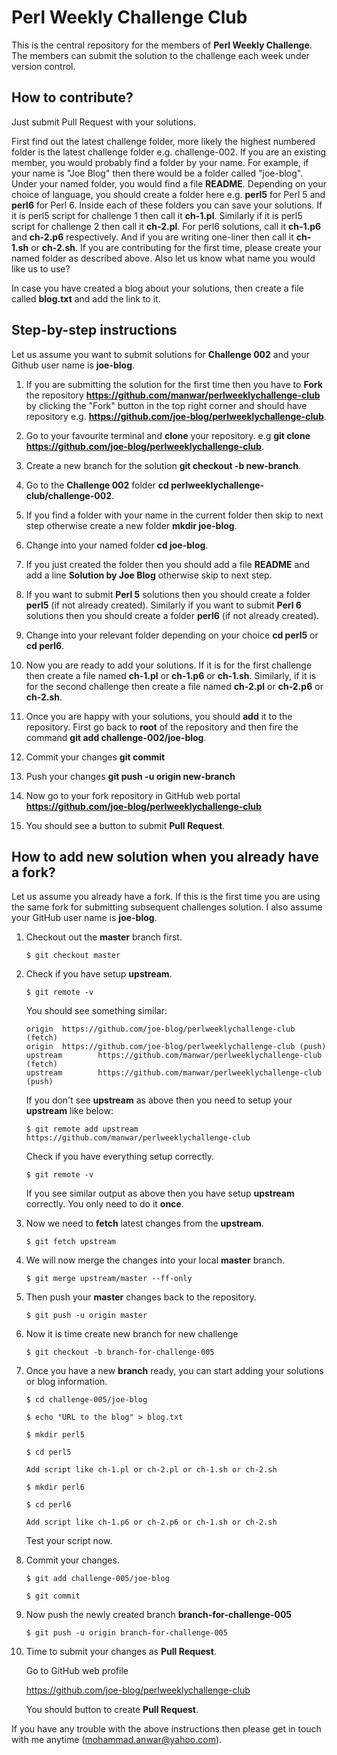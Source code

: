 # Perl Weekly Challenge Club

This is the central repository for the members of **Perl Weekly Challenge**. The members can submit the solution to the challenge each week under version control.

## How to contribute?
Just submit Pull Request with your solutions.

First find out the latest challenge folder, more likely the highest numbered folder is the latest challenge folder e.g. challenge-002. If you are an existing member, you would probably find a folder by your name. For example, if your name is "Joe Blog" then there would be a folder called "joe-blog". Under your named folder, you would find a file **README**. Depending on your choice of language, you should create a folder here e.g. **perl5** for Perl 5 and **perl6** for Perl 6. Inside each of these folders you can save your solutions. If it is perl5 script for challenge 1 then call it **ch-1.pl**. Similarly if it is perl5 script for challenge 2 then call it **ch-2.pl**. For perl6 solutions, call it **ch-1.p6** and **ch-2.p6** respectively. And if you are writing one-liner then call it **ch-1.sh** or **ch-2.sh**. If you are contributing for the first time, please create your named folder as described above. Also let us know what name you would like us to use?

In case you have created a blog about your solutions, then create a file called **blog.txt** and add the link to it.

## Step-by-step instructions
Let us assume you want to submit solutions for **Challenge 002** and your Github user name is **joe-blog**. 

1. If you are submitting the solution for the first time then you have to **Fork** the repository **https://github.com/manwar/perlweeklychallenge-club** by clicking the "Fork" button in the top right corner and should have repository e.g. **https://github.com/joe-blog/perlweeklychallenge-club**.
 
2. Go to your favourite terminal and **clone** your repository. e.g **git clone https://github.com/joe-blog/perlweeklychallenge-club**.

3. Create a new branch for the solution **git checkout -b new-branch**.

3. Go to the **Challenge 002** folder **cd perlweeklychallenge-club/challenge-002**.

4. If you find a folder with your name in the current folder then skip to next step otherwise create a new folder **mkdir joe-blog**.

5. Change into your named folder **cd joe-blog**.

6. If you just created the folder then you should add a file **README** and add a line **Solution by Joe Blog** otherwise skip to next step.

7. If you want to submit **Perl 5** solutions then you should create a folder **perl5** (if not already created). Similarly if you want to submit **Perl 6** solutions then you should create a folder **perl6** (if not already created).

8. Change into your relevant folder depending on your choice **cd perl5** or **cd perl6**.

9. Now you are ready to add your solutions. If it is for the first challenge then create a file named **ch-1.pl** or **ch-1.p6** or **ch-1.sh**. Similarly, if it is for the second challenge then create a file named **ch-2.pl** or **ch-2.p6** or **ch-2.sh**.

10. Once you are happy with your solutions, you should **add** it to the repository. First go back to **root** of the repository and then fire the command **git add challenge-002/joe-blog**.

11. Commit your changes **git commit**

12. Push your changes **git push -u origin new-branch**

13. Now go to your fork repository in GitHub web portal **https://github.com/joe-blog/perlweeklychallenge-club**

14. You should see a button to submit **Pull Request**.

## How to add new solution when you already have a fork?

Let us assume you already have a fork. If this is the first time you are using the same fork for submitting subsequent challenges solution. I also assume your GitHub user name is **joe-blog**.

1. Checkout out the **master** branch first.
   ```
   $ git checkout master
   ```
   
2. Check if you have setup **upstream**.
   ```
   $ git remote -v
   ```
   
   You should see something similar:
   ```
   origin  https://github.com/joe-blog/perlweeklychallenge-club (fetch)
   origin  https://github.com/joe-blog/perlweeklychallenge-club (push)
   upstream        https://github.com/manwar/perlweeklychallenge-club (fetch)
   upstream        https://github.com/manwar/perlweeklychallenge-club (push)
   ```
   
   If you don't see **upstream** as above then you need to setup your **upstream** like below:
   
   ```
   $ git remote add upstream https://github.com/manwar/perlweeklychallenge-club
   ```
   
   Check if you have everything setup correctly.
   
   ```
   $ git remote -v
   ```
   
   If you see similar output as above then you have setup **upstream** correctly.
   You only need to do it **once**.
   
3. Now we need to **fetch** latest changes from the **upstream**.

   ```
   $ git fetch upstream
   ```
   
4. We will now merge the changes into your local **master** branch.

   ```
   $ git merge upstream/master --ff-only
   ```
   
5. Then push your **master** changes back to the repository.

   ```
   $ git push -u origin master
   ```
   
6. Now it is time create new branch for new challenge

   ```
   $ git checkout -b branch-for-challenge-005
   ```
   
7. Once you have a new **branch** ready, you can start adding your solutions or blog information.
   
   ```
   $ cd challenge-005/joe-blog
   
   $ echo "URL to the blog" > blog.txt
   
   $ mkdir perl5
   
   $ cd perl5
   
   Add script like ch-1.pl or ch-2.pl or ch-1.sh or ch-2.sh
   
   $ mkdir perl6
   
   $ cd perl6
   
   Add script like ch-1.p6 or ch-2.p6 or ch-1.sh or ch-2.sh
   ```
   
   Test your script now.
   
8. Commit your changes.

   ```
   $ git add challenge-005/joe-blog
   
   $ git commit
   ```
   
9. Now push the newly created branch **branch-for-challenge-005**

   ```
   $ git push -u origin branch-for-challenge-005
   ```
   
10. Time to submit your changes as **Pull Request**.

    Go to GitHub web profile
    
    https://github.com/joe-blog/perlweeklychallenge-club
    
    You should button to create **Pull Request**.
    
If you have any trouble with the above instructions then please get in touch with me anytime (mohammad.anwar@yahoo.com).
